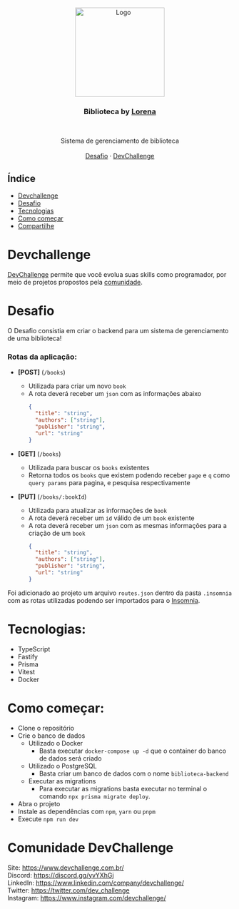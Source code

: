 <br />
<p align="center">
    <img src="https://i.pinimg.com/originals/dd/64/da/dd64da585bc57cb05e5fd4d8ce873f57.png" alt="Logo" width="200">

  <h3 align="center">Biblioteca by <a href="https://github.com/Lorenalgm">Lorena</a></h3>
 <br />
  <p align="center">
     Sistema de gerenciamento de biblioteca
       <br />
    <br />
    <a href="https://github.com/devchallenge-io/biblioteca-backend">Desafio</a>
    ·
    <a href="https://www.devchallenge.com.br/">DevChallenge</a>
  </p>
</p>

## Índice

* [Devchallenge](#devchallenge) 
* [Desafio](#desafio)
* [Tecnologias](#tecnologias)
* [Como começar](#como-começar)
* [Compartilhe](#compartilhe)

# Devchallenge
<a href="https://devchallenge.now.sh/"> DevChallenge</a> permite que você evolua suas skills como programador, por meio de projetos propostos pela <a href="https://discord.gg/yvYXhGj">comunidade</a>.

# Desafio
O Desafio consistia em criar o backend para um sistema de gerenciamento de uma biblioteca!

### Rotas da aplicação:

- **[POST]** (`/books`)
  - Utilizada para criar um novo `book`
  - A rota deverá receber um `json` com as informações abaixo
    ```json
    {
      "title": "string",
      "authors": ["string"],
      "publisher": "string",
      "url": "string"
    }
    ```

- **[GET]** (`/books`)
  - Utilizada para buscar os `books` existentes
  - Retorna todos os `books` que existem podendo receber `page` e `q` como `query params` para pagina, e pesquisa respectivamente

- **[PUT]** (`/books/:bookId`)
  - Utilizada para atualizar as informações de `book`
  - A rota deverá receber um `id` válido de um `book` existente
  - A rota deverá receber um `json` com as mesmas informações para a criação de um `book`
    ```json
    {
      "title": "string",
      "authors": ["string"],
      "publisher": "string",
      "url": "string"
    }
    ```

Foi adicionado ao projeto um arquivo `routes.json` dentro da pasta `.insomnia` com as rotas utilizadas podendo ser importados para o <a href="https://insomnia.rest/">Insomnia</a>.

# Tecnologias: 
- TypeScript
- Fastify
- Prisma
- Vitest
- Docker

# Como começar:
- Clone o repositório
- Crie o banco de dados
  - Utilizado o Docker
    - Basta executar `docker-compose up -d` que o container do banco de dados será criado
  - Utilizado o PostgreSQL
    - Basta criar um banco de dados com o nome `biblioteca-backend`
  - Executar as migrations
    - Para executar as migrations basta executar no terminal o comando `npx prisma migrate deploy`.
- Abra o projeto
- Instale as dependências com `npm`, `yarn` ou `pnpm`
- Execute `npm run dev`


# Comunidade DevChallenge
Site: https://www.devchallenge.com.br/ <br>
Discord: https://discord.gg/yvYXhGj <br>
LinkedIn: https://www.linkedin.com/company/devchallenge/<br>
Twitter: https://twitter.com/dev_challenge<br>
Instagram: https://www.instagram.com/devchallenge/<br>

